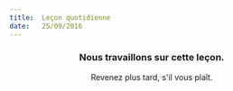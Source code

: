 ```yaml
---
title:  Leçon quotidienne
date:   25/09/2016
---
```


### <center>Nous travaillons sur cette leçon.</center>
<center>Revenez plus tard, s'il vous plaît.</center>